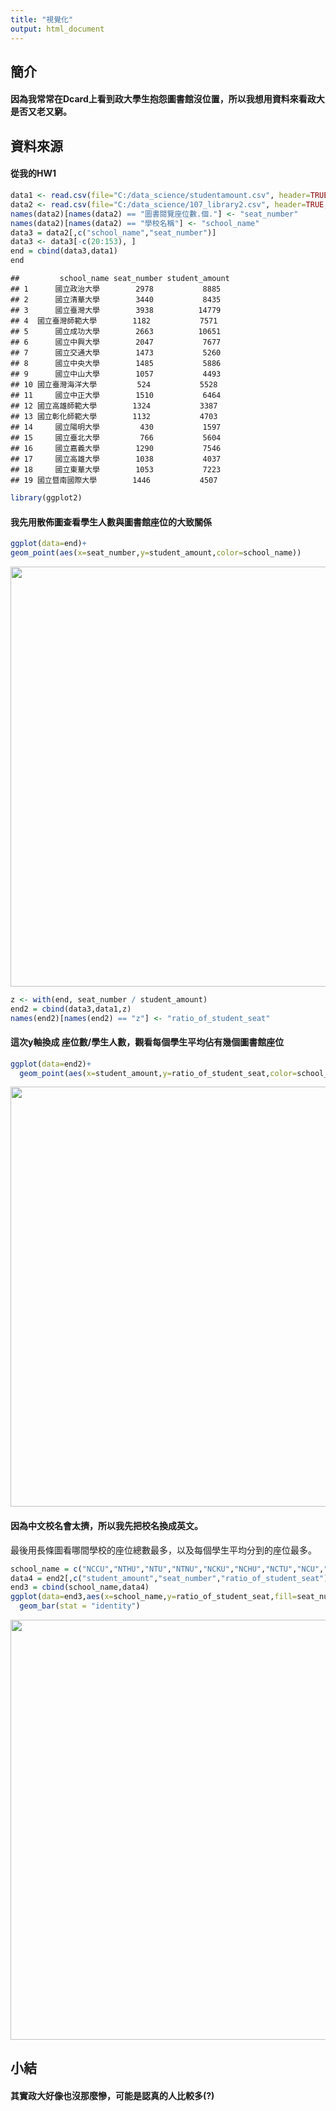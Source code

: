 ```yaml
---
title: "視覺化"
output: html_document
---
```

## 簡介
#### 因為我常常在Dcard上看到政大學生抱怨圖書館沒位置，所以我想用資料來看政大是否又老又窮。
## 資料來源
#### 從我的HW1

```r
data1 <- read.csv(file="C:/data_science/studentamount.csv", header=TRUE,sep=",", quote = " ")
data2 <- read.csv(file="C:/data_science/107_library2.csv", header=TRUE, sep=",", quote = " ")
names(data2)[names(data2) == "圖書閱覽座位數.個."] <- "seat_number"
names(data2)[names(data2) == "學校名稱"] <- "school_name"
data3 = data2[,c("school_name","seat_number")]
data3 <- data3[-c(20:153), ]
end = cbind(data3,data1)
end
```

```
##         school_name seat_number student_amount
## 1      國立政治大學        2978           8885
## 2      國立清華大學        3440           8435
## 3      國立臺灣大學        3938          14779
## 4  國立臺灣師範大學        1182           7571
## 5      國立成功大學        2663          10651
## 6      國立中興大學        2047           7677
## 7      國立交通大學        1473           5260
## 8      國立中央大學        1485           5886
## 9      國立中山大學        1057           4493
## 10 國立臺灣海洋大學         524           5528
## 11     國立中正大學        1510           6464
## 12 國立高雄師範大學        1324           3387
## 13 國立彰化師範大學        1132           4703
## 14     國立陽明大學         430           1597
## 15     國立臺北大學         766           5604
## 16     國立嘉義大學        1290           7546
## 17     國立高雄大學        1038           4037
## 18     國立東華大學        1053           7223
## 19 國立暨南國際大學        1446           4507
```

```r
library(ggplot2)
```

#### 我先用散佈圖查看學生人數與圖書館座位的大致關係

```r
ggplot(data=end)+
geom_point(aes(x=seat_number,y=student_amount,color=school_name))
```

<img src="視覺化_files/figure-html/unnamed-chunk-2-1.png" width="672" />

```r
z <- with(end, seat_number / student_amount)
end2 = cbind(data3,data1,z)
names(end2)[names(end2) == "z"] <- "ratio_of_student_seat"
```

#### 這次y軸換成 座位數/學生人數，觀看每個學生平均佔有幾個圖書館座位

```r
ggplot(data=end2)+
  geom_point(aes(x=student_amount,y=ratio_of_student_seat,color=school_name))
```

<img src="視覺化_files/figure-html/unnamed-chunk-3-1.png" width="672" />

#### 因為中文校名會太擠，所以我先把校名換成英文。
最後用長條圖看哪間學校的座位總數最多，以及每個學生平均分到的座位最多。

```r
school_name = c("NCCU","NTHU","NTU","NTNU","NCKU","NCHU","NCTU","NCU","NSYSU","NTOU","CCU","NCUE","NKNU","YM","NTPU","NCYU","NUK","NDHU","NCNU")
data4 = end2[,c("student_amount","seat_number","ratio_of_student_seat")]
end3 = cbind(school_name,data4)
ggplot(data=end3,aes(x=school_name,y=ratio_of_student_seat,fill=seat_number ))+
  geom_bar(stat = "identity")
```

<img src="視覺化_files/figure-html/unnamed-chunk-4-1.png" width="672" />

## 小結
#### 其實政大好像也沒那麼慘，可能是認真的人比較多(?)
